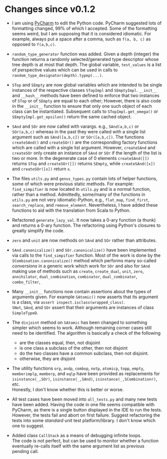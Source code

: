 # Changes since v0.1.2

* I am using [PyCharm](https://www.jetbrains.com/pycharm/) to edit 
  the Python code.  PyCharm suggested lots of formatting changed, 
  99% of which I accepted.  Some of the formatting seems weird, but 
  I am supposing that it is considered idiomatic.  For example, 
  always put a space after a comma, such as `f(a, b, c)` as opposed 
  to `f(a,b,c)`.

* `random_type_generator` function was added.  Given a depth 
  (integer) the function returns a randomly selected/generated 
  type descriptor whose tree depth is at most that depth.   The 
  global variable, `test_values` is a list of perspective values 
  which can be used in calls to 
  `random_type_designator(depth).typep(...)`.

* `STop` and `SEmpty` are now global variables which are intended 
  to be single instances of the respective classes `STopImpl` and
  `SEmptyImpl`.  `__init__` and `__hash__` methods have been defined 
  to enforce that two instances of `STop` or of `SEmpty` are equal 
  to each other; However, there is also code in the `__init__` 
  function to ensure that only one such object of each class can be 
  instantiated.  Subsequent calls to `STopImpl.get_omega()` or 
  `SEmptyImpl.get_epsilon()` return the same cached object.

* `SAnd` and `SOr` are now called with varargs.  e.g., `SAnd(a,b,c)` 
  or `SOr(a,b,c)` whereas in the past they were called with a single 
  list argument such as  `SAnd([a,b,c])` or `SOr([a,b,c])`.  The 
  functions `createSAnd()` and `createSOr()` are the corresponding 
  factory functions which are called with a single list 
  argument.  However, `createSAnd` and `createSOr` only create an 
  instance of `SAnd` or `SOr` if the length of the list is two or 
  more.  In the degenerate case of 0 elements `createSAnd([])` 
  returns `STop` and `createSOr([])` returns `SEmpty`, while 
  `createSAnd([x])` and `createSOr([x])` return `x`.

* The files `utils.py` and `genus_types.py` contain lots of helper 
  functions, some of which were previous static methods.  For example:
  `find_simpifier` is now located in `utils.py` and is a normal 
  function, rather than a method.  Admittedly, some/many of the 
  functions in `utils.py` are not very idiomatic-Python, e.g., 
  `flat_map`, `find_first`, `search_replace`, and 
  `remove_element`.  Nevertheless, I have added these functions to 
  aid with the translation from Scala to Python.

* Refactored `generate_lazy_val`.  It now takes a 0-ary function 
  (a thunk) and returns a 0-ary function.  The refactoring using 
  Python's closures to greatly simplify the code.

* `zero` and `unit` are now methods on `SAnd` and `SOr` rather than 
  attributes.

* `SAnd.canonicalize()` and `SOr.canonicalize()` have been implemented 
  via calls to the `find_simpifier` function.  Most of the work is done 
  by the `SCombination.canonicalize()` method which performs many 
  so-called *conversions* in a generic work which work for `SOr` and 
  also for `SAnd` making use of methods such as `create`, 
  `create_dual`, `unit`, `zero`, `annihilator`, `dual_combination`, 
  `combinator`, `dual_combinator`, `combo_filter`, 

* Many `__init__` functions now contain assertions about the types 
  of arguments given.  For example `SAtomic()` now asserts that its 
  argument is a class, via `assert inspect.isclass(wrapped_class)`.   
  `SNot`, `SAnd`, and `SOr` assert that their arguments are instances 
  of class `SimpleTypeD`.

* The `disjoint` method on `SAtomic` has been changed to something 
  simpler which seems to work.  Although remaining corner cases still 
  need to be identified.  The algorithm is basically a check of the 
  following

    * are the classes equal, then, not disjoint
    * is one class a subclass of the other, then not disjoint
    * do the two classes have a common subclass, then not disjoint.
    * otherwise, they are disjoint

* The utility functions `orp`, `andp`, `combop`, `notp`, `atomicp`, 
  `topp`, `empty`, `memberimplp`, `memberp`, and `eqlp` have been 
  provided as replacements for `isinstance(_,SOr)`, 
  `isinstance(_,SAnd)`, `isinstance(_,SCombinationr)`, etc.  
  Honestly, I don't know whether this is better or worse.

* All test cases have been moved into `all_tests.py` and many new 
  tests have been added.   Having the code in one file seems 
  compatible with PyCharm, as there is a single button displayed in 
  the IDE to run the tests.  However, the tests fail and abort on 
  first failure.   Suggest refactoring the tests into some *standard* 
  unit test platform/library.  I don't know which one to suggest.

* Added class `CallStack` as a means of debugging infinite loops.  
  The code is not perfect, but can be used to monitor whether a 
  function eventually re-calls itself with the same argument list 
  as previous pending call.



<!--  LocalWords:  PyCharm varargs Scala Refactored ary IDE
 -->

